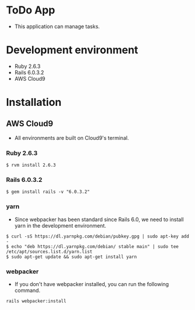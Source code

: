 # ToDo App
* This application can manage tasks.

# Development environment
* Ruby 2.6.3
* Rails 6.0.3.2
* AWS Cloud9

# Installation

## AWS Cloud9
* All environments are built on Cloud9's terminal.

### Ruby 2.6.3
```
$ rvm install 2.6.3
```

### Rails 6.0.3.2
```
$ gem install rails -v "6.0.3.2"
```

### yarn
* Since webpacker has been standard since Rails 6.0, we need to install yarn in the development environment.
```
$ curl -sS https://dl.yarnpkg.com/debian/pubkey.gpg | sudo apt-key add -
$ echo "deb https://dl.yarnpkg.com/debian/ stable main" | sudo tee /etc/apt/sources.list.d/yarn.list
$ sudo apt-get update && sudo apt-get install yarn
```

### webpacker
* If you don't have webpacker installed, you can run the following command.
```
rails webpacker:install
```